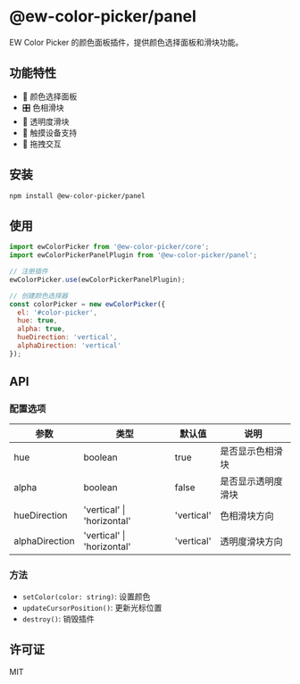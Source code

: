 # @ew-color-picker/panel

EW Color Picker 的颜色面板插件，提供颜色选择面板和滑块功能。

## 功能特性

- 🎨 颜色选择面板
- 🎛️ 色相滑块
- 🔄 透明度滑块
- 📱 触摸设备支持
- 🎯 拖拽交互

## 安装

```bash
npm install @ew-color-picker/panel
```

## 使用

```javascript
import ewColorPicker from '@ew-color-picker/core';
import ewColorPickerPanelPlugin from '@ew-color-picker/panel';

// 注册插件
ewColorPicker.use(ewColorPickerPanelPlugin);

// 创建颜色选择器
const colorPicker = new ewColorPicker({
  el: '#color-picker',
  hue: true,
  alpha: true,
  hueDirection: 'vertical',
  alphaDirection: 'vertical'
});
```

## API

### 配置选项

| 参数 | 类型 | 默认值 | 说明 |
|------|------|--------|------|
| hue | boolean | true | 是否显示色相滑块 |
| alpha | boolean | false | 是否显示透明度滑块 |
| hueDirection | 'vertical' \| 'horizontal' | 'vertical' | 色相滑块方向 |
| alphaDirection | 'vertical' \| 'horizontal' | 'vertical' | 透明度滑块方向 |

### 方法

- `setColor(color: string)`: 设置颜色
- `updateCursorPosition()`: 更新光标位置
- `destroy()`: 销毁插件

## 许可证

MIT 